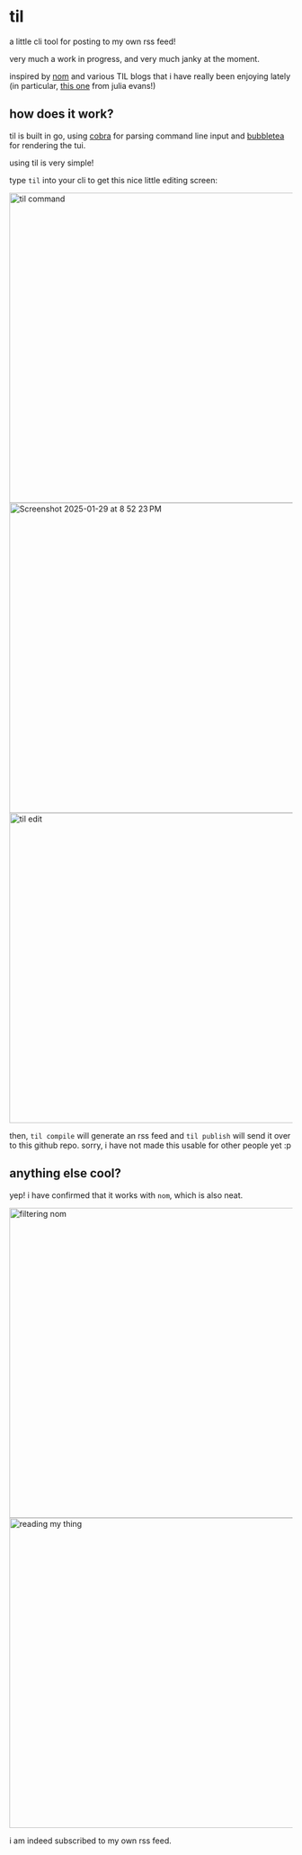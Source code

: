 # til
a little cli tool for posting to my own rss feed!

very much a work in progress, and very much janky at the moment.

inspired by [nom](https://github.com/guyfedwards/nom?tab=readme-ov-file) and various TIL blogs that i have really been enjoying lately (in particular, [this one](https://jvns.ca/blog/2024/11/09/new-microblog/) from julia evans!)


## how does it work?

til is built in go, using [cobra](https://github.com/spf13/cobra) for parsing command line input and [bubbletea]([https://www.google.com/search?q=bubbletea&sourceid=chrome&ie=UTF-8](https://github.com/charmbracelet/bubbletea)) for rendering the tui.

using til is very simple!

type `til` into your cli to get this nice little editing screen:


<img width="552" alt="til command" src="https://github.com/user-attachments/assets/8f1943c0-6491-4159-9609-608634bcb1d9" />
<img width="552" alt="Screenshot 2025-01-29 at 8 52 23 PM" src="https://github.com/user-attachments/assets/bb6afff5-6b99-4e97-a02c-7a686b0e011a" />

<img width="552" alt="til edit" src="https://github.com/user-attachments/assets/4a3c524c-7aba-4848-8965-0394c63546bf" />

then, `til compile` will generate an rss feed and `til publish` will send it over to this github repo. sorry, i have not made this usable for other people yet :p

## anything else cool?
yep! i have confirmed that it works with `nom`, which is also neat.

<img width="552" alt="filtering nom" src="https://github.com/user-attachments/assets/d98f3cfb-c5e3-4f8f-b2e2-627c1aae044e" />
<img width="552" alt="reading my thing" src="https://github.com/user-attachments/assets/edfe4bbc-698f-4e9d-851f-d4b64c619c61" />

i am indeed subscribed to my own rss feed.


